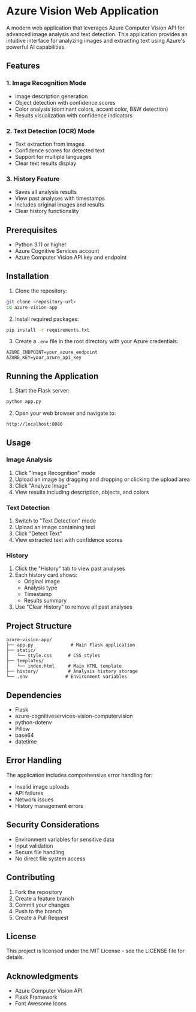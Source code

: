 # Azure Vision Web Application

A modern web application that leverages Azure Computer Vision API for advanced image analysis and text detection. This application provides an intuitive interface for analyzing images and extracting text using Azure's powerful AI capabilities.

## Features

### 1. Image Recognition Mode
- Image description generation
- Object detection with confidence scores
- Color analysis (dominant colors, accent color, B&W detection)
- Results visualization with confidence indicators

### 2. Text Detection (OCR) Mode
- Text extraction from images
- Confidence scores for detected text
- Support for multiple languages
- Clear text results display

### 3. History Feature
- Saves all analysis results
- View past analyses with timestamps
- Includes original images and results
- Clear history functionality

## Prerequisites

- Python 3.11 or higher
- Azure Cognitive Services account
- Azure Computer Vision API key and endpoint

## Installation

1. Clone the repository:
```bash
git clone <repository-url>
cd azure-vision-app
```

2. Install required packages:
```bash
pip install -r requirements.txt
```

3. Create a `.env` file in the root directory with your Azure credentials:
```env
AZURE_ENDPOINT=your_azure_endpoint
AZURE_KEY=your_azure_api_key
```

## Running the Application

1. Start the Flask server:
```bash
python app.py
```

2. Open your web browser and navigate to:
```
http://localhost:8080
```

## Usage

### Image Analysis
1. Click "Image Recognition" mode
2. Upload an image by dragging and dropping or clicking the upload area
3. Click "Analyze Image"
4. View results including description, objects, and colors

### Text Detection
1. Switch to "Text Detection" mode
2. Upload an image containing text
3. Click "Detect Text"
4. View extracted text with confidence scores

### History
1. Click the "History" tab to view past analyses
2. Each history card shows:
   - Original image
   - Analysis type
   - Timestamp
   - Results summary
3. Use "Clear History" to remove all past analyses

## Project Structure

```
azure-vision-app/
├── app.py              # Main Flask application
├── static/
│   └── style.css      # CSS styles
├── templates/
│   └── index.html     # Main HTML template
├── history/           # Analysis history storage
└── .env              # Environment variables
```

## Dependencies

- Flask
- azure-cognitiveservices-vision-computervision
- python-dotenv
- Pillow
- base64
- datetime

## Error Handling

The application includes comprehensive error handling for:
- Invalid image uploads
- API failures
- Network issues
- History management errors

## Security Considerations

- Environment variables for sensitive data
- Input validation
- Secure file handling
- No direct file system access

## Contributing

1. Fork the repository
2. Create a feature branch
3. Commit your changes
4. Push to the branch
5. Create a Pull Request

## License

This project is licensed under the MIT License - see the LICENSE file for details.

## Acknowledgments

- Azure Computer Vision API
- Flask Framework
- Font Awesome Icons
